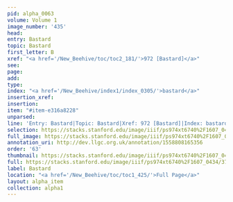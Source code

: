 ```yaml
---
pid: alpha_0063
volume: Volume 1
image_number: '435'
head: 
entry: Bastard
topic: Bastard
first_letter: B
xref: "<a href='/New_Beehive/toc/toc2_181/'>972 [Bastard]</a>"
see: 
page: 
add: 
type: 
index: "<a href='/New_Beehive/index1/index_0305/'>bastard</a>"
insertion_xref: 
insertion: 
item: "#item-e316a8228"
unparsed: 
line: 'Entry: Bastard|Topic: Bastard|Xref: 972 [Bastard]|Index: bastard|#item-e316a8228'
selection: https://stacks.stanford.edu/image/iiif/ps974xt6740%2F1607_0434/373,3344,3053,412/full/0/default.jpg
full_image: https://stacks.stanford.edu/image/iiif/ps974xt6740%2F1607_0434/full/full/0/default.jpg
annotation_uri: http://dev.llgc.org.uk/annotation/1558808165356
order: '63'
thumbnail: https://stacks.stanford.edu/image/iiif/ps974xt6740%2F1607_0434/373,3344,600,180/250,/0/default.jpg
full: https://stacks.stanford.edu/image/iiif/ps974xt6740%2F1607_0434/373,3344,3053,412/full/0/default.jpg
label: Bastard
location: "<a href='/New_Beehive/toc/toc1_425/'>Full Page</a>"
layout: alpha_item
collection: alpha1
---
```

